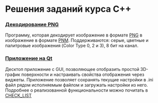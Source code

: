 # Решения заданий курса C++
### [Декодирование PNG](/cpp/itmo_c_png-GalkinGG/)
Программу, которая декодирует изображение в
формате [PNG](https://ru.wikipedia.org/wiki/PNG#:~:text=%D0%B5%D1%81%D1%82%D1%8C%20%5Bp%C9%AA%C5%8B%5D.-,%D0%A4%D0%BE%D1%80%D0%BC%D0%B0%D1%82%20%D1%84%D0%B0%D0%B9%D0%BB%D0%B0,-%5B9%5D) 
в изображение в формате [PNM](https://ru.wikipedia.org/wiki/Portable_anymap#:~:text=%D0%A1%D1%81%D1%8B%D0%BB%D0%BA%D0%B8-,%D0%9E%D0%BF%D0%B8%D1%81%D0%B0%D0%BD%D0%B8%D0%B5%20%D1%84%D0%BE%D1%80%D0%BC%D0%B0%D1%82%D0%B0%20%D1%84%D0%B0%D0%B9%D0%BB%D0%B0,-%5B%D0%BF%D1%80%D0%B0%D0%B2%D0%B8%D1%82%D1%8C%20%7C).
Поддерживаются: серые, цветные и палитровые изображения
(Color Type 0, 2 и 3), 8 бит на канал.
### [Приложение на Qt](/cpp/itmo_cpp_qt-GalkinGG/)
Десктоп приложение с GUI,
позволяющее отобразить простой 3D-график поверхности и настраивать
свойства отображения через виджеты.
Приложение позволяет сохранять текущие настройки в .ini файл
рядом исполняемым файлом и загружать настройки из него.
Подробнее о реализованной функциональности можно почитать в [CHECK_LIST](/cpp/itmo_cpp_qt-GalkinGG/CHECK_LIST.md)

